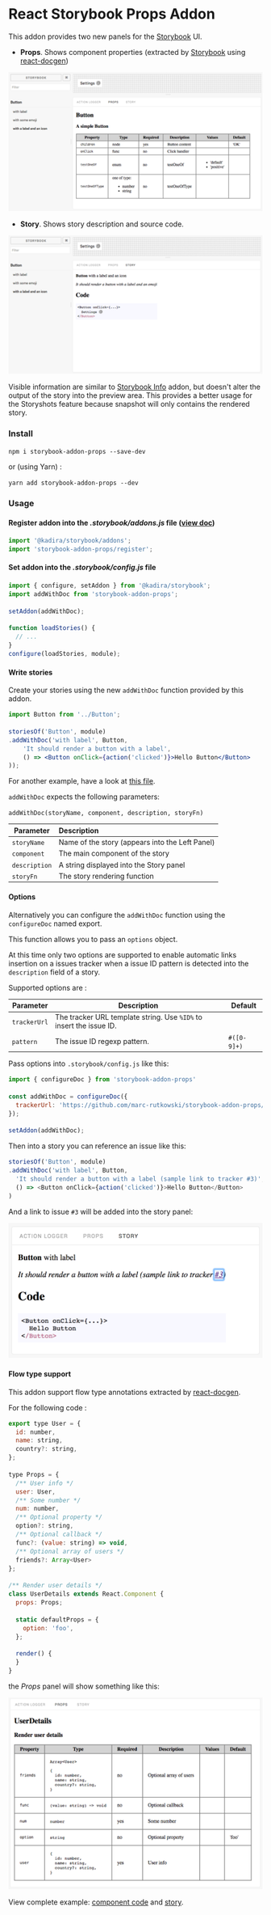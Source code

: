 # React Storybook Props Addon

This addon provides two new panels for the [Storybook](getstorybook.io) UI.
- **Props**. Shows component properties (extracted by [Storybook](https://voice.kadira.io/component-metadata-react-storybook-ac0b218a2203#.tuzb01kb6) using  [react-docgen](https://github.com/reactjs/react-docgen))

![snap1](./docs/snap1.png)

- **Story**. Shows story description and source code.

![snap2](./docs/snap2.png)

Visible information are similar to [Storybook Info](https://github.com/storybooks/react-storybook-addon-info) addon, but doesn't alter the output of the story into the preview area. This provides a better usage for the Storyshots feature because snapshot will only contains the rendered story.

### Install

`npm i storybook-addon-props --save-dev`

or (using Yarn) :

`yarn add storybook-addon-props --dev`

### Usage

#### Register addon into the *.storybook/addons.js* file ([view doc](https://getstorybook.io/docs/react-storybook/addons/using-addons))

```js
import '@kadira/storybook/addons';
import 'storybook-addon-props/register';
```

#### Set addon into the *.storybook/config.js* file

```js
import { configure, setAddon } from '@kadira/storybook';
import addWithDoc from 'storybook-addon-props';

setAddon(addWithDoc);

function loadStories() {
  // ...
}
configure(loadStories, module);
```

#### Write stories

Create your stories using the new `addWithDoc` function provided by this addon.

```jsx
import Button from '../Button';

storiesOf('Button', module)
.addWithDoc('with label', Button,
    'It should render a button with a label',
    () => <Button onClick={action('clicked')}>Hello Button</Button>
));
```

For another example, have a look at [this file](example/Button.stories.js).

`addWithDoc` expects the following parameters:

`addWithDoc(storyName, component, description, storyFn)`

| Parameter     | Description                              |
| ------------- | :--------------------------------------- |
| `storyName`   | Name of the story (appears into the Left Panel) |
| `component`   | The main component of the story          |
| `description` | A string displayed into the Story panel  |
| `storyFn`     | The story rendering function             |

#### Options

Alternatively you can configure the `addWithDoc` function using the `configureDoc` named export.

This function allows you to pass an `options` object.

At this time only two options are supported to enable automatic links insertion on a issues tracker when a issue ID pattern is detected into the `description` field of a story.

Supported options are :

| Parameter    | Description                              | Default     |
| ------------ | ---------------------------------------- | ----------- |
| `trackerUrl` | The tracker URL template string. Use `%ID%` to insert the issue ID. |             |
| `pattern`    | The issue ID regexp pattern.             | `#([0-9]+)` |

Pass options into `.storybook/config.js` like this:

``` javascript
import { configureDoc } from 'storybook-addon-props'

const addWithDoc = configureDoc({
  trackerUrl: 'https://github.com/marc-rutkowski/storybook-addon-props/issues/%ID%',
});

setAddon(addWithDoc);
```

Then into a story you can reference an issue like this:

```javascript
storiesOf('Button', module)
.addWithDoc('with label', Button,
  'It should render a button with a label (sample link to tracker #3)',
  () => <Button onClick={action('clicked')}>Hello Button</Button>
)
```

And a link to issue `#3` will be added into the story panel:

![snap4](./docs/snap4.png) 

#### Flow type support

This addon support flow type annotations extracted by [react-docgen](https://github.com/reactjs/react-docgen#flow-type-support).

For the following code :

``` javascript
export type User = {
  id: number,
  name: string,
  country?: string,
};

type Props = {
  /** User info */
  user: User,
  /** Some number */
  num: number,
  /** Optional property */
  option?: string,
  /** Optional callback */
  func?: (value: string) => void,
  /** Optional array of users */
  friends?: Array<User>
};

/** Render user details */
class UserDetails extends React.Component {
  props: Props;

  static defaultProps = {
    option: 'foo',
  };
  
  render() {
  }
}
```

the *Props* panel will show something like this: 

![snap3](./docs/snap3.png)

View complete example: [component code](example/UserDetails.js) and [story](example/UserDetails.stories.js).